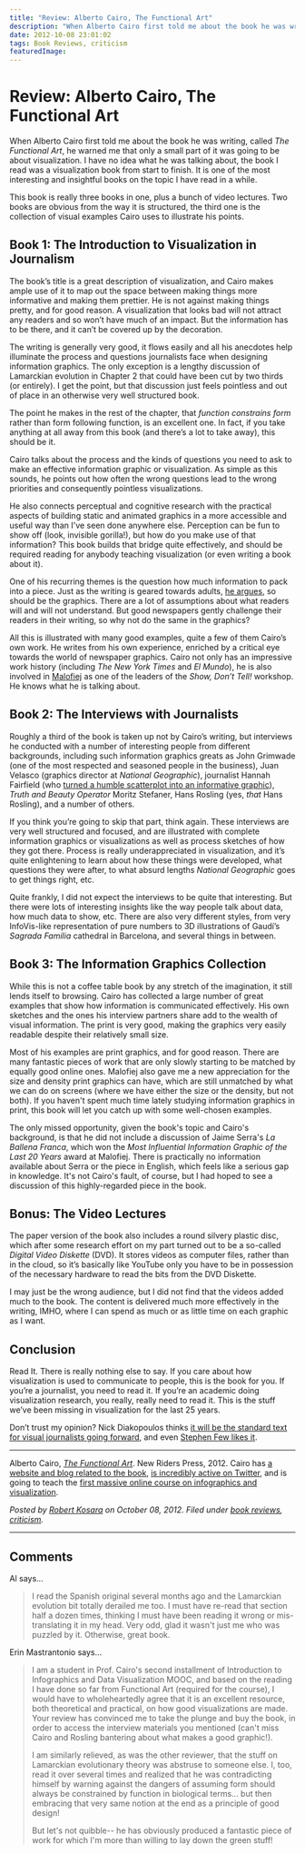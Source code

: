```yaml
---
title: "Review: Alberto Cairo, The Functional Art"
description: "When Alberto Cairo first told me about the book he was writing, called The Functional Art, he warned me that only a small part of it was going to be about visualization. I have no idea what he was talking about, the book I read was a visualization book from start to finish. It is one of the most interesting and insightful books on the topic I have read in a while."
date: 2012-10-08 23:01:02
tags: Book Reviews, criticism
featuredImage: 
---
```


# Review: Alberto Cairo, The Functional Art

When Alberto Cairo first told me about the book he was writing, called <em>The Functional Art</em>, he warned me that only a small part of it was going to be about visualization. I have no idea what he was talking about, the book I read was a visualization book from start to finish. It is one of the most interesting and insightful books on the topic I have read in a while.

This book is really three books in one, plus a bunch of video lectures. Two books are obvious from the way it is structured, the third one is the collection of visual examples Cairo uses to illustrate his points.

## Book 1: The Introduction to Visualization in Journalism

The book’s title is a great description of visualization, and Cairo makes ample use of it to map out the space between making things more informative and making them prettier. He is not against making things pretty, and for good reason. A visualization that looks bad will not attract any readers and so won’t have much of an impact. But the information has to be there, and it can’t be covered up by the decoration.

The writing is generally very good, it flows easily and all his anecdotes help illuminate the process and questions journalists face when designing information graphics. The only exception is a lengthy discussion of Lamarckian evolution in Chapter 2 that could have been cut by two thirds (or entirely). I get the point, but that discussion just feels pointless and out of place in an otherwise very well structured book.

The point he makes in the rest of the chapter, that <em>function constrains form</em> rather than form following function, is an excellent one. In fact, if you take anything at all away from this book (and there’s a lot to take away), this should be it.

Cairo talks about the process and the kinds of questions you need to ask to make an effective information graphic or visualization. As simple as this sounds, he points out how often the wrong questions lead to the wrong priorities and consequently pointless visualizations.

He also connects perceptual and cognitive research with the practical aspects of building static and animated graphics in a more accessible and useful way than I've seen done anywhere else. Perception can be fun to show off (look, invisible gorilla!), but how do you make use of that information? This book builds that bridge quite effectively, and should be required reading for anybody teaching visualization (or even writing a book about it).

One of his recurring themes is the question how much information to pack into a piece. Just as the writing is geared towards adults, <a href="http://www.thefunctionalart.com/2012/10/dear-mr-playfair-your-chart-is-too.html">he argues</a>, so should be the graphics. There are a lot of assumptions about what readers will and will not understand. But good newspapers gently challenge their readers in their writing, so why not do the same in the graphics?

All this is illustrated with many good examples, quite a few of them Cairo’s own work. He writes from his own experience, enriched by a critical eye towards the world of newspaper graphics. Cairo not only has an impressive work history (including <em>The New York Times</em> and <em>El Mundo</em>), he is also involved in <a title="Malofiej 20" href="http://eagereyes.org/journalism/malofiej-20">Malofiej</a> as one of the leaders of the <em>Show, Don’t Tell!</em> workshop. He knows what he is talking about.

## Book 2: The Interviews with Journalists

Roughly a third of the book is taken up not by Cairo’s writing, but interviews he conducted with a number of interesting people from different backgrounds, including such information graphics greats as John Grimwade (one of the most respected and seasoned people in the business), Juan Velasco (graphics director at <em>National Geographic</em>), journalist Hannah Fairfield (who <a title="The Explanatory Power of Data Points" href="http://eagereyes.org/journalism/the-explanatory-power-of-data-points">turned a humble scatterplot into an informative graphic</a>), <em>Truth and Beauty Operator</em> Moritz Stefaner, Hans Rosling (yes, <em>that</em> Hans Rosling), and a number of others.

If you think you’re going to skip that part, think again. These interviews are very well structured and focused, and are illustrated with complete information graphics or visualizations as well as process sketches of how they got there. Process is really underappreciated in visualization, and it’s quite enlightening to learn about how these things were developed, what questions they were after, to what absurd lengths <em>National Geographic</em> goes to get things right, etc.

Quite frankly, I did not expect the interviews to be quite that interesting. But there were lots of interesting insights like the way people talk about data, how much data to show, etc. There are also very different styles, from very InfoVis-like representation of pure numbers to 3D illustrations of Gaudí’s <em>Sagrada Familia</em> cathedral in Barcelona, and several things in between.

## Book 3: The Information Graphics Collection

While this is not a coffee table book by any stretch of the imagination, it still lends itself to browsing. Cairo has collected a large number of great examples that show how information is communicated effectively. His own sketches and the ones his interview partners share add to the wealth of visual information. The print is very good, making the graphics very easily readable despite their relatively small size.

Most of his examples are print graphics, and for good reason. There are many fantastic pieces of work that are only slowly starting to be matched by equally good online ones. Malofiej also gave me a new appreciation for the size and density print graphics can have, which are still unmatched by what we can do on screens (where we have either the size or the density, but not both). If you haven't spent much time lately studying information graphics in print, this book will let you catch up with some well-chosen examples.

The only missed opportunity, given the book's topic and Cairo's background, is that he did not include a discussion of Jaime Serra's <em>La Ballena Franca</em>, which won the <em>Most Influential Information Graphic of the Last 20 Years</em> award at Malofiej. There is practically no information available about Serra or the piece in English, which feels like a serious gap in knowledge. It's not Cairo's fault, of course, but I had hoped to see a discussion of this highly-regarded piece in the book.

## Bonus: The Video Lectures

The paper version of the book also includes a round silvery plastic disc, which after some research effort on my part turned out to be a so-called <em>Digital Video Diskette</em> (DVD). It stores videos as computer files, rather than in the cloud, so it’s basically like YouTube only you have to be in possession of the necessary hardware to read the bits from the DVD Diskette.

I may just be the wrong audience, but I did not find that the videos added much to the book. The content is delivered much more effectively in the writing, IMHO, where I can spend as much or as little time on each graphic as I want.

## Conclusion

Read It. There is really nothing else to say. If you care about how visualization is used to communicate to people, this is the book for you. If you’re a journalist, you need to read it. If you’re an academic doing visualization research, you really, really need to read it. This is the stuff we’ve been missing in visualization for the last 25 years.

Don’t trust my opinion? Nick Diakopoulos thinks <a href="http://www.nickdiakopoulos.com/2012/09/30/review-the-functional-art/">it will be the standard text for visual journalists going forward</a>, and even <a href="http://www.perceptualedge.com/blog/?p=1356">Stephen Few likes it</a>.

<hr />

Alberto Cairo, <a href="http://www.amazon.com/The-Functional-Art-introduction-visualization/dp/0321834739/"><em>The Functional Art</em></a>. New Riders Press, 2012. Cairo has <a href="http://www.thefunctionalart.com">a website and blog related to the book</a>, <a href="https://twitter.com/albertocairo">is incredibly active on Twitter</a>, and is going to teach the <a href="http://open.journalismcourses.org">first massive online course on infographics and visualization</a>.


_Posted by <a href="/about">Robert Kosara</a> on October 08, 2012. Filed under [book reviews](/tag/book-reviews), [criticism](/section/criticism)._


<aside class="comments">

---
## Comments

Al says…
>	I read the Spanish original several months ago and the Lamarckian evolution bit totally derailed me too. I must have re-read that section half a dozen times, thinking I must have been reading it wrong or mis-translating it in my head. Very odd, glad it wasn't just me who was puzzled by it. Otherwise, great book.

Erin Mastrantonio says…
>	I am a student in Prof. Cairo's second installment of Introduction to Infographics and Data Visualization MOOC, and based on the reading I have done so far from Functional Art (required for the course), I would have to wholeheartedly agree that it is an excellent resource, both theoretical and practical, on how good visualizations are made.  Your review has convinced me to take the plunge and buy the book, in order to access the interview materials you mentioned (can't miss Cairo and Rosling bantering about what makes a good graphic!).  
>	
>	I am similarly relieved, as was the other reviewer, that the stuff on Lamarckian evolutionary theory was abstruse to someone else.  I, too, read it over several times and realized that he was contradicting himself by warning against the dangers of assuming form should always be constrained by function in biological terms... but then embracing that very same notion at the end as a principle of good design!  
>	
>	But let's not quibble-- he has obviously produced a fantastic piece of work for which I'm more than willing to lay down the green stuff!

</aside>

